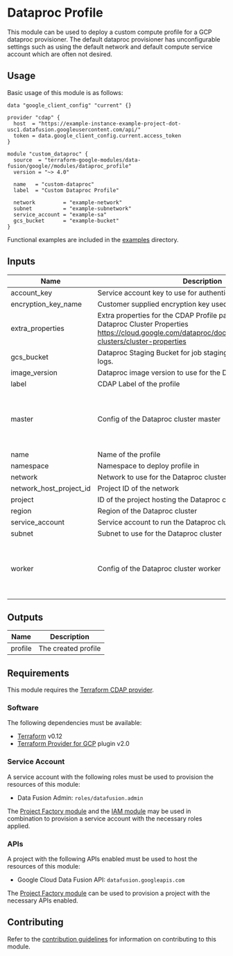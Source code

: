 # Dataproc Profile

This module can be used to deploy a custom compute profile for a GCP dataproc
provisioner. The default dataproc provisioner has unconfigurable settings such
as using the default network and default compute service account which are often
not desired.

## Usage

Basic usage of this module is as follows:

```hcl
data "google_client_config" "current" {}

provider "cdap" {
  host  = "https://example-instance-example-project-dot-usc1.datafusion.googleusercontent.com/api/"
  token = data.google_client_config.current.access_token
}

module "custom_dataproc" {
  source  = "terraform-google-modules/data-fusion/google//modules/dataproc_profile"
  version = "~> 4.0"

  name   = "custom-dataproc"
  label  = "Custom Dataproc Profile"

  network         = "example-network"
  subnet          = "example-subnetwork"
  service_account = "example-sa"
  gcs_bucket      = "example-bucket"
}
```

Functional examples are included in the
[examples](../../examples/) directory.

<!-- BEGINNING OF PRE-COMMIT-TERRAFORM DOCS HOOK -->
## Inputs

| Name | Description | Type | Default | Required |
|------|-------------|------|---------|:--------:|
| account\_key | Service account key to use for authentication | `string` | `""` | no |
| encryption\_key\_name | Customer supplied encryption key used by the Dataproc cluster | `string` | `""` | no |
| extra\_properties | Extra properties for the CDAP Profile payload. This can include Dataproc Cluster Properties https://cloud.google.com/dataproc/docs/concepts/configuring-clusters/cluster-properties | `map(string)` | `{}` | no |
| gcs\_bucket | Dataproc Staging Bucket for job staging job artifacts and driver logs. | `string` | `""` | no |
| image\_version | Dataproc image version to use for the Dataproc cluster | `string` | `""` | no |
| label | CDAP Label of the profile | `string` | n/a | yes |
| master | Config of the Dataproc cluster master | <pre>object({<br>    num_nodes = number<br>    num_cpus  = number<br>    memory_gb = number<br>    disk_gb   = number<br>  })</pre> | <pre>{<br>  "disk_gb": 1000,<br>  "memory_gb": 52,<br>  "num_cpus": 8,<br>  "num_nodes": 1<br>}</pre> | no |
| name | Name of the profile | `string` | n/a | yes |
| namespace | Namespace to deploy profile in | `string` | `"default"` | no |
| network | Network to use for the Dataproc cluster | `string` | `"default"` | no |
| network\_host\_project\_id | Project ID of the network | `string` | `""` | no |
| project | ID of the project hosting the Dataproc cluster | `string` | `"auto-detect"` | no |
| region | Region of the Dataproc cluster | `string` | `"auto-detect"` | no |
| service\_account | Service account to run the Dataproc cluster as | `string` | `""` | no |
| subnet | Subnet to use for the Dataproc cluster | `string` | `""` | no |
| worker | Config of the Dataproc cluster worker | <pre>object({<br>    num_nodes = number<br>    num_cpus  = number<br>    memory_gb = number<br>    disk_gb   = number<br>  })</pre> | <pre>{<br>  "disk_gb": 1000,<br>  "memory_gb": 52,<br>  "num_cpus": 8,<br>  "num_nodes": 5<br>}</pre> | no |

## Outputs

| Name | Description |
|------|-------------|
| profile | The created profile |

<!-- END OF PRE-COMMIT-TERRAFORM DOCS HOOK -->

## Requirements

This module requires the
[Terraform CDAP provider](https://googlecloudplatform.github.io/terraform-provider-cdap/).

### Software

The following dependencies must be available:

- [Terraform][terraform] v0.12
- [Terraform Provider for GCP][terraform-provider-gcp] plugin v2.0

### Service Account

A service account with the following roles must be used to provision
the resources of this module:

- Data Fusion Admin: `roles/datafusion.admin`

The [Project Factory module][project-factory-module] and the
[IAM module][iam-module] may be used in combination to provision a
service account with the necessary roles applied.

### APIs

A project with the following APIs enabled must be used to host the
resources of this module:

- Google Cloud Data Fusion API: `datafusion.googleapis.com`

The [Project Factory module][project-factory-module] can be used to
provision a project with the necessary APIs enabled.

## Contributing

Refer to the [contribution guidelines](./CONTRIBUTING.md) for
information on contributing to this module.

[iam-module]: https://registry.terraform.io/modules/terraform-google-modules/iam/google
[project-factory-module]: https://registry.terraform.io/modules/terraform-google-modules/project-factory/google
[terraform-provider-gcp]: https://www.terraform.io/docs/providers/google/index.html
[terraform]: https://www.terraform.io/downloads.html
